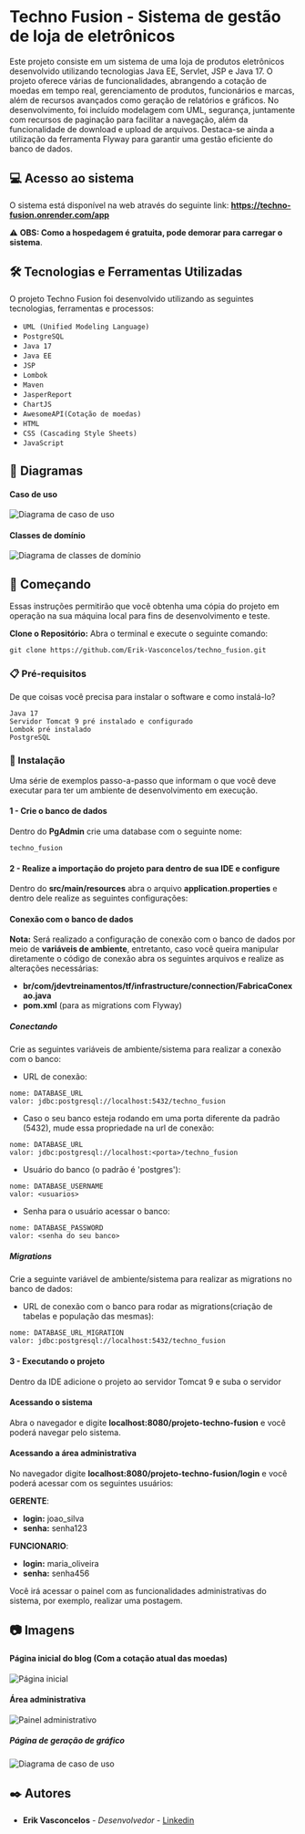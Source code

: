 # Techno Fusion - Sistema de gestão de loja de eletrônicos

Este projeto consiste em um sistema de uma loja de produtos eletrônicos desenvolvido utilizando tecnologias Java EE, Servlet, JSP e Java 17. O projeto oferece várias de funcionalidades, abrangendo a cotação de moedas em tempo real, gerenciamento de produtos, funcionários e marcas, além de recursos avançados como geração de relatórios e gráficos. No desenvolvimento, foi incluído modelagem com UML, segurança, juntamente com recursos de paginação para facilitar a navegação, além da funcionalidade de download e upload de arquivos. Destaca-se ainda a utilização da ferramenta Flyway para garantir uma gestão eficiente do banco de dados.

## :computer: Acesso ao sistema

O sistema está disponível na web através do seguinte link: **https://techno-fusion.onrender.com/app**

:warning: **OBS: Como a  hospedagem é gratuita, pode demorar para carregar o sistema**.



## 🛠️ Tecnologias e Ferramentas Utilizadas

O projeto Techno Fusion foi desenvolvido utilizando as seguintes tecnologias, ferramentas e processos:

- ``UML (Unified Modeling Language)`` 
- ``PostgreSQL`` 
- ``Java 17`` 
- ``Java EE`` 
- ``JSP``
- ``Lombok`` 
- ``Maven``
- ``JasperReport``
- ``ChartJS``
- ``AwesomeAPI(Cotação de moedas)``
- ``HTML`` 
- ``CSS (Cascading Style Sheets)`` 
- ``JavaScript`` 

## :file_folder: Diagramas

#### Caso de uso

![Diagrama de caso de uso](https://github.com/Erik-Vasconcelos/techno_fusion/blob/main/cdu-tf.png)

#### Classes de domínio

![Diagrama de classes de domínio](https://github.com/Erik-Vasconcelos/techno_fusion/blob/main/dominio-tf.png)

## 🚀 Começando

Essas instruções permitirão que você obtenha uma cópia do projeto em operação na sua máquina local para fins de desenvolvimento e teste.

**Clone o Repositório:**  Abra o terminal e execute o seguinte comando:

```git clone https://github.com/Erik-Vasconcelos/techno_fusion.git```

### 📋 Pré-requisitos

De que coisas você precisa para instalar o software e como instalá-lo?

```
Java 17
Servidor Tomcat 9 pré instalado e configurado
Lombok pré instalado
PostgreSQL
```

### 🔧 Instalação

Uma série de exemplos passo-a-passo que informam o que você deve executar para ter um ambiente de desenvolvimento em execução.

#### 1 - Crie o banco de dados

Dentro do **PgAdmin** crie uma database com o seguinte nome:

```
techno_fusion
```



#### 2 - Realize a importação do projeto para dentro de sua IDE e configure

Dentro do **src/main/resources** abra o arquivo **application.properties** e dentro dele realize as seguintes configurações:

#### Conexão com o banco de dados

**Nota:** Será realizado a configuração de conexão com o banco de dados por meio de **variáveis de ambiente**, entretanto, caso você queira manipular diretamente o código de conexão abra os seguintes arquivos e realize as alterações necessárias:

- **br/com/jdevtreinamentos/tf/infrastructure/connection/FabricaConexao.java**
- **pom.xml** (para as migrations com Flyway)



##### **Conectando**

Crie as seguintes variáveis de ambiente/sistema para realizar a conexão com o banco:

- URL de conexão:

```
nome: DATABASE_URL
valor: jdbc:postgresql://localhost:5432/techno_fusion
```

- Caso o seu banco esteja rodando em uma porta diferente da padrão (5432), mude essa propriedade na url de conexão: 

```
nome: DATABASE_URL
valor: jdbc:postgresql://localhost:<porta>/techno_fusion
```

- Usuário do banco (o padrão é 'postgres'):

```
nome: DATABASE_USERNAME
valor: <usuarios>
```

- Senha para o usuário acessar o banco:

```
nome: DATABASE_PASSWORD
valor: <senha do seu banco>
```



##### Migrations

Crie a seguinte variável de ambiente/sistema para realizar as migrations no banco de dados:

- URL de conexão com o banco para rodar as migrations(criação de tabelas e população das mesmas): 

```
nome: DATABASE_URL_MIGRATION
valor: jdbc:postgresql://localhost:5432/techno_fusion
```



#### 3  - Executando o projeto

Dentro da IDE adicione o projeto ao servidor Tomcat 9 e suba o servidor

#### Acessando o sistema

Abra o navegador e digite **localhost:8080/projeto-techno-fusion** e você poderá navegar pelo sistema.

#### Acessando a área administrativa 

 No navegador digite **localhost:8080/projeto-techno-fusion/login** e você poderá acessar com os seguintes usuários: 

**GERENTE**: 

- **login:** joao_silva
- **senha:** senha123

**FUNCIONARIO**: 

- **login:** maria_oliveira
- **senha:** senha456

Você irá acessar o painel com as funcionalidades administrativas do sistema, por exemplo, realizar uma postagem.

## :camera: Imagens

#### Página inicial do blog (Com a cotação atual das moedas)

![Página inicial](https://github.com/Erik-Vasconcelos/techno_fusion/blob/main/inicio.png)

#### Área administrativa

![Painel administrativo](https://github.com/Erik-Vasconcelos/techno_fusion/blob/main/admin.png)

##### Página de geração de gráfico

![Diagrama de caso de uso](https://github.com/Erik-Vasconcelos/techno_fusion/blob/main/grafico.png)

## ✒️ Autores

* **Erik Vasconcelos** - *Desenvolvedor* - [Linkedin](https://www.linkedin.com/in/erik-vasconcelos/)
